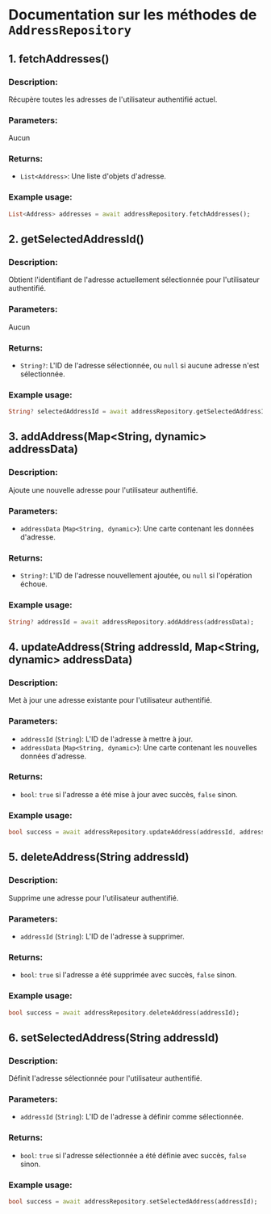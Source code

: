 
# Documentation sur les méthodes de `AddressRepository` 

## 1. fetchAddresses()
### Description:
Récupère toutes les adresses de l'utilisateur authentifié actuel.

### Parameters:
Aucun

### Returns:
- `List<Address>`: Une liste d'objets d'adresse.

### Example usage:
```dart
List<Address> addresses = await addressRepository.fetchAddresses();
```

## 2. getSelectedAddressId()
### Description:
Obtient l'identifiant de l'adresse actuellement sélectionnée pour l'utilisateur authentifié.

### Parameters:
Aucun

### Returns:
- `String?`:  L'ID de l'adresse sélectionnée, ou `null` si aucune adresse n'est sélectionnée.
### Example usage:
```dart
String? selectedAddressId = await addressRepository.getSelectedAddressId();
```

## 3. addAddress(Map<String, dynamic> addressData)
### Description:
Ajoute une nouvelle adresse pour l'utilisateur authentifié.

### Parameters:
- `addressData` (`Map<String, dynamic>`): Une carte contenant les données d'adresse.

### Returns:
- `String?`: L'ID de l'adresse nouvellement ajoutée, ou `null` si l'opération échoue.

### Example usage:
```dart
String? addressId = await addressRepository.addAddress(addressData);
```

## 4. updateAddress(String addressId, Map<String, dynamic> addressData)
### Description:
Met à jour une adresse existante pour l'utilisateur authentifié.

### Parameters:
- `addressId` (`String`): L'ID de l'adresse à mettre à jour.
- `addressData` (`Map<String, dynamic>`): Une carte contenant les nouvelles données d'adresse.

### Returns:
- `bool`: `true` si l'adresse a été mise à jour avec succès, `false` sinon.

### Example usage:
```dart
bool success = await addressRepository.updateAddress(addressId, addressData);
```

## 5. deleteAddress(String addressId)
### Description:
Supprime une adresse pour l'utilisateur authentifié.

### Parameters:
- `addressId` (`String`): L'ID de l'adresse à supprimer.

### Returns:
- `bool`: `true` si l'adresse a été supprimée avec succès, `false` sinon.

### Example usage:
```dart
bool success = await addressRepository.deleteAddress(addressId);
```

## 6. setSelectedAddress(String addressId)
### Description:
Définit l'adresse sélectionnée pour l'utilisateur authentifié.

### Parameters:
- `addressId` (`String`): L'ID de l'adresse à définir comme sélectionnée.

### Returns:
- `bool`: `true` si l'adresse sélectionnée a été définie avec succès, `false` sinon.

### Example usage:
```dart
bool success = await addressRepository.setSelectedAddress(addressId);
```
